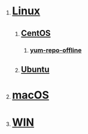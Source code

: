 1. # [Linux](linux/SUMMARY.md)
    1. ## [CentOS](linux/centos/SUMMARY.md)
        1. ### [yum-repo-offline](linux/centos/01-yum-repo-offline.md)
    1. ## [Ubuntu](linux/ubuntu/SUMMARY.md)
1. # [macOS](mac/SUMMARY.md)
1. # [WIN](win/SUMMARY.md)
